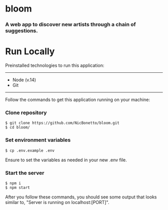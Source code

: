 # bloom
### A web app to discover new artists through a chain of suggestions.

# Run Locally

Preinstalled technologies to run this application:
***
+ Node (v.14)
+ Git
***

Follow the commands to get this application running on your machine:
### Clone repository
```
$ git clone https://github.com/NicBonetto/bloom.git
$ cd bloom/
```

### Set environment variables
```
$ cp .env.example .env
```
Ensure to set the variables as needed in your new .env file.

### Start the server
```
$ npm i
$ npm start
```

After you follow these commands, you should see some output that looks similar to, "Server is running on localhost:[PORT]".
